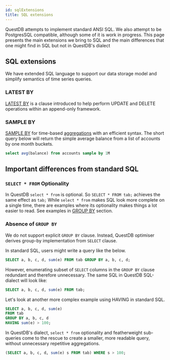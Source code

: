 ```yaml
---
id: sqlExtensions
title: SQL extensions
---
```



QuestDB attempts to implement standard ANSI SQL. We also attempt to be PostgresSQL compatible, although some of it is work in progress. 
This page presents the main extensions we bring to SQL and the main differences that one might find in SQL but not in QuestDB's dialect

## SQL extensions

We have extended SQL language to support our data storage model and simplify semantics of time series queries.

### LATEST BY
[LATEST BY](crudOperations.md) is a clause introduced to help perform UPDATE and DELETE operations within an append-only framework.

### SAMPLE BY
[SAMPLE BY](sqlSELECT.md#sample-by) for time-based [aggregations](functionsAggregation.md) with an efficient syntax.
The short query below will return the simple average balance from a list of accounts by one month buckets.
```sql title="Using SAMPLE BY"
select avg(balance) from accounts sample by 1M
```

## Important differences from standard SQL

### `SELECT * FROM` Optionality

In QuestDB `select * from` is optional. So `SELECT * FROM tab;` achieves the same effect as `tab;`
While `select * from` makes SQL look more complete on a single time, there are examples where its optionality makes things a lot easier to read. See examples in [GROUP BY](#absence-of-group-by) section.

### Absence of `GROUP BY`

We do not support explicit `GROUP BY` clause. Instead, QuestDB optimiser derives group-by implementation from `SELECT` clause. 

In standard SQL, users might write a query like the below.
```sql
SELECT a, b, c, d, sum(e) FROM tab GROUP BY a, b, c, d;
```

However, enumerating subset of `SELECT` columns in the `GROUP BY` clause redundant and therefore unnecessary. 
The same SQL in QuestDB SQL-dialect will look like:

```sql
SELECT a, b, c, d, sum(e) FROM tab;
```

Let's look at another more complex example using HAVING in standard SQL.
```sql
SELECT a, b, c, d, sum(e) 
FROM tab 
GROUP BY a, b, c, d 
HAVING sum(e) > 100;
```
In QuestDB's dialect, `select * from` optionality and featherweight sub-queries come to the rescue to create a 
smaller, more readable query, without unnecessary repetitive aggregations.
```sql
(SELECT a, b, c, d, sum(e) s FROM tab) WHERE s > 100;
```


